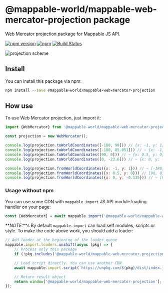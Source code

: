 # @mappable-world/mappable-web-mercator-projection package

Web Mercator projection package for Mappable JS API.

[![npm version](https://badge.fury.io/js/@mappable-world%2Fmappable-web-mercator-projection.svg)](https://badge.fury.io/js/@mappable-world%2Fmappable-web-mercator-projection)
[![npm](https://img.shields.io/npm/dm/@mappable-world/mappable-web-mercator-projection.svg)](https://www.npmjs.com/package/@mappable-world/mappable-web-mercator-projection)
[![Build Status](https://github.com/mappable-world/mappable-web-mercator-projection/workflows/Run%20tests/badge.svg)](https://github.com/mappable-world/mappable-web-mercator-projection/actions/workflows/tests.yml)

![projection scheme](https://github.com/mappable-world/mappable-web-mercator-projection/blob/main/projection_scheme.png?raw=true)

## Install

You can install this package via npm:

```bash
npm install --save @mappable-world/mappable-web-mercator-projection
```

## How use

To use Web Mercator projection, just import it:

```js
import {WebMercator} from '@mappable-world/mappable-web-mercator-projection';

const projection = new WebMercator();

console.log(projection.toWorldCoordinates([-180, 90])) // {x: -1, y: 1}
console.log(projection.toWorldCoordinates([-180, 85.051])) // ~ {x: -1, y: 1}
console.log(projection.toWorldCoordinates([90, 0])) // ~ {x: 0.5, y: 0}
console.log(projection.toWorldCoordinates([0, -23.6])) // ~ {x: 0, y: -0.135}

console.log(projection.fromWorldCoordinates({x: -1, y: 1})) // ~ [-180, 85.051]
console.log(projection.fromWorldCoordinates({x: 0.5, y: 0})) // [90, 0]
console.log(projection.fromWorldCoordinates({x: 0, y: -0.135})) // ~ [0, -23.6]
```

### Usage without npm

You can use some CDN with `mappable.import` JS API module loading handler on your page:

```js
const {WebMercator} = await mappable.import('@mappable-world/mappable-web-mercator-projection');
```

**_NOTE:_**s
By default `mappable.import` can load self modules, scripts or style.
To make the code above work, you should add a loader:

```js
// Add loader at the beginning of the loader queue
mappable.import.loaders.unshift(async (pkg) => {
    // Process only this package
    if (!pkg.includes('@mappable-world/mappable-web-mercator-projection')) return;

    // Load script directly. You can use another CDN
    await mappable.import.script(`https://unpkg.com/${pkg}/dist/index.js`);

    // Return result object
    return window['@mappable-world/mappable-web-mercator-projection'];
});
```
